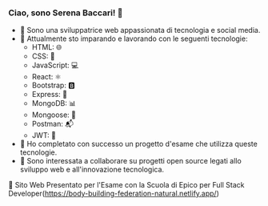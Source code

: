 ### Ciao, sono Serena Baccari! 👋


- 👀 Sono una sviluppatrice web appassionata di tecnologia e social media.
- 🌱 Attualmente sto imparando e lavorando con le seguenti tecnologie: 
  - HTML: 🌐
  - CSS: 🎨
  - JavaScript: 💻
  - React: ⚛️
  - Bootstrap: 🅱️
  - Express: 🚀
  - MongoDB: 📊
  - Mongoose: 🐆
  - Postman: 📬
  - JWT: 🔐
- 💼 Ho completato con successo un progetto d'esame che utilizza queste tecnologie.
- 💞️ Sono interessata a collaborare su progetti open source legati allo sviluppo web e all'innovazione tecnologica.


 🚀 Sito Web Presentato per l'Esame con la Scuola di Epico per Full Stack Developer(https://body-building-federation-natural.netlify.app/)



